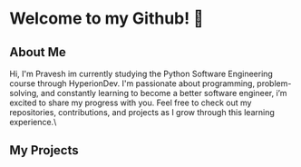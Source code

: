 # **Welcome to my Github!** 👋

## About Me
Hi, I'm Pravesh im currently studying the Python Software Engineering course through HyperionDev. I'm passionate about programming, problem-solving, and constantly learning to become a better software engineer, i’m excited to share my progress with you. Feel free to check out my repositories, contributions, and projects as I grow through this learning experience.\

## My Projects 




<!--
**Candestor/Candestor** is a ✨ _special_ ✨ repository because its `README.md` (this file) appears on your GitHub profile.

Here are some ideas to get you started:

- 🔭 I’m currently working on ...
- 🌱 I’m currently learning ...
- 👯 I’m looking to collaborate on ...
- 🤔 I’m looking for help with ...
- 💬 Ask me about ...
- 📫 How to reach me: ...
- 😄 Pronouns: ...
- ⚡ Fun fact: ...
-->
